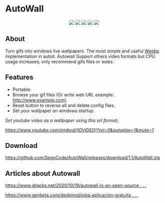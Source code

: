 # AutoWall

<p align="center">
<img src="https://github.com/SegoCode/AutoWall/blob/master/media/demo.gif">
<img src="https://img.shields.io/badge/core-weebp & mpv-red"> <img src="https://img.shields.io/badge/-%20Made%20with%20Autoit%20❤-blue.svg"> <img src="https://img.shields.io/badge/Platform%20%26%20Version%20Support-Windows%2010-green"> <img src="https://img.shields.io/github/languages/code-size/segocode/autowall">
</p>

## About

Turn gifs into windows live wallpapers. The most simple and useful [Weebp](src/weebp) implementation in autoit. Autowall Support others video formats but CPU usage increases, only recommend gifs files or webs.

## Features
- Portable.
- Browse your gif files (Or write web URL example: http://www.example.com).
- Reset button to reverse all and delete config files.
- Set your wallpaper on windows startup.

 *Set youtube video as a wallpaper using this url format;*
 
 *https://www.youtube.com/embed/(IDVIDEO)?rel=0&autoplay=1&mute=1*

## Download

https://github.com/SegoCode/AutoWall/releases/download/1.1/AutoWall.zip


## Articles about Autowall

[https://www.ghacks.net/2020/10/19/autowall-is-an-open-source . . . ](https://www.ghacks.net/2020/10/19/autowall-is-an-open-source-program-that-can-display-animated-gifs-and-videos-as-your-wallpaper/)

[https://www.genbeta.com/deskmod/esta-aplicacion-gratuita . . . ](https://www.genbeta.com/deskmod/esta-aplicacion-gratuita-puedes-poner-gif-video-como-fondo-pantalla-windows-10)




